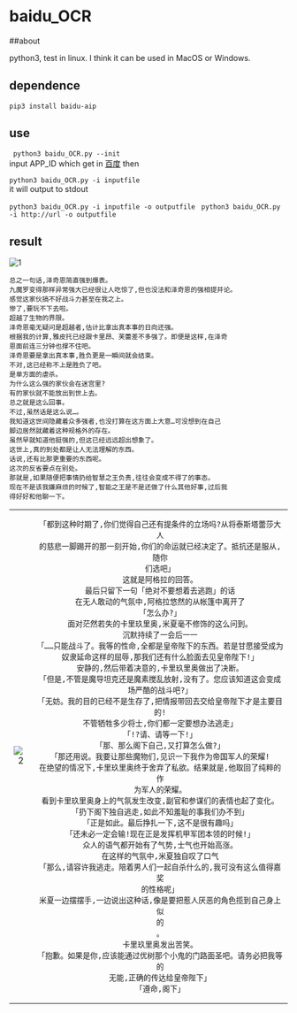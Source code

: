 # baidu_OCR
##about

python3, test in linux. I think it can be used in MacOS or Windows.
## dependence
``` pip3 install baidu-aip ```
## use
```  python3 baidu_OCR.py --init  ```   
input APP_ID which get in [百度](https://console.bce.baidu.com)
then  

 ``` python3 baidu_OCR.py -i inputfile  ```   
it will output to stdout

``` python3 baidu_OCR.py -i inputfile -o outputfile  ```
``` python3 baidu_OCR.py -i http://url -o outputfile  ```

## result    

![1](./pics/1.jpg)
```
总之一句话,泽奇恩简直强到爆表。  
九魔罗变得那样异常强大已经很让人吃惊了,但也没法和泽奇恩的强相提并论。  
感觉这家伙搞不好战斗力甚至在我之上。  
惨了,要玩不下去啦。  
超越了生物的界限。  
泽奇恩毫无疑问是超越者,估计比拿出真本事的日向还强。   
根据我的计算,雅皮托已经跟卡里昂、芙蕾差不多强了。即便是这样,在泽奇  
恩面前连三分钟也撑不住吧。  
泽奇恩要是拿出真本事,胜负更是一瞬间就会结束。  
不对,这已经称不上是胜负了吧。  
是单方面的虐杀。  
为什么这么强的家伙会在迷宫里?  
有的家伙就不能放出到世上去。  
总之就是这么回事。  
不过,虽然话是这么说…。  
我知道这世间隐藏着众多强者,也没打算在这方面上大意…可没想到在自己  
脚边居然就藏着这种规格外的存在。  
虽然早就知道他挺强的,但这已经远远超出想象了。  
这世上,真的到处都是让人无法理解的东西。  
话说,还有比那更重要的东西呢。  
这次的反省要点在别处。  
那就是,如果随便把事情扔给智慧之王负责,往往会变成不得了的事态。  
现在不是该我嫌麻烦的时候了,智能之王是不是还做了什么其他好事,过后我  
得好好和他聊一下。  
```

<table>
  <tr>
<td > <center>

![2](./pics/2.jpg )  
</center></td>

<td ><center>  

```
「都到这种时期了,你们觉得自己还有提条件的立场吗?从将泰斯塔蕾莎大人
的慈悲一脚踢开的那一刻开始,你们的命运就已经决定了。抵抗还是服从,随你
们选吧」
这就是阿格拉的回答。
最后只留下一句「绝对不要想着去逃跑」的话
在无人敢动的气氛中,阿格拉悠然的从帐篷中离开了
「怎么办?」
面对茫然若失的卡里玖里奥,米夏毫不修饰的这么问到。
沉默持续了一会后一一
「……只能战斗了。我等的性命,全都是皇帝陛下的东西。若是甘愿接受成为
奴隶延命这样的屈辱,那我们还有什么脸面去见皇帝陛下!」
安静的,然后带着决意的,卡里玖里奥做出了决断。
「但是,不管是魔导坦克还是魔素搅乱放射,没有了。您应该知道这会变成
场严酷的战斗吧?」
「无妨。我的目的已经不是生存了,把情报带回去交给皇帝陛下才是主要目的!
不管牺牲多少将士,你们都一定要想办法逃走」
「!?请、请等一下!」
「那、那么阁下自己,又打算怎么做?」
「那还用说。我要让那些魔物们,见识一下我作为帝国军人的荣耀!
在绝望的情况下,卡里玖里奥终于舍弃了私欲。结果就是,他取回了纯粹的作
为军人的荣耀。
看到卡里玖里奥身上的气氛发生改变,副官和参谋们的表情也起了变化。
「扔下阁下独自逃走,如此不知羞耻的事我们办不到」
「正是如此。最后挣扎一下,这不是很有趣吗」
「还未必一定会输!现在正是发挥机甲军团本领的时候!」
众人的语气都开始有了气势,士气也开始高涨。
在这样的气氛中,米夏独自叹了口气
「那么,请容许我逃走。陪着男人们一起自杀什么的,我可没有这么值得嘉奖
的性格呢」
米夏一边摆摆手,一边说出这种话,像是要把惹人厌恶的角色揽到自己身上似
的
。
卡里玖里奥发出苦笑。
「抱歉。如果是你,应该能通过优树那个小鬼的门路面圣吧。请务必把我等的
无能,正确的传达给皇帝陛下」
「遵命,阁下」
```

</center></td>
</tr>
</table>
